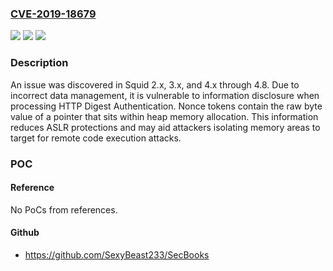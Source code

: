 ### [CVE-2019-18679](https://cve.mitre.org/cgi-bin/cvename.cgi?name=CVE-2019-18679)
![](https://img.shields.io/static/v1?label=Product&message=n%2Fa&color=blue)
![](https://img.shields.io/static/v1?label=Version&message=n%2Fa&color=blue)
![](https://img.shields.io/static/v1?label=Vulnerability&message=n%2Fa&color=brighgreen)

### Description

An issue was discovered in Squid 2.x, 3.x, and 4.x through 4.8. Due to incorrect data management, it is vulnerable to information disclosure when processing HTTP Digest Authentication. Nonce tokens contain the raw byte value of a pointer that sits within heap memory allocation. This information reduces ASLR protections and may aid attackers isolating memory areas to target for remote code execution attacks.

### POC

#### Reference
No PoCs from references.

#### Github
- https://github.com/SexyBeast233/SecBooks

